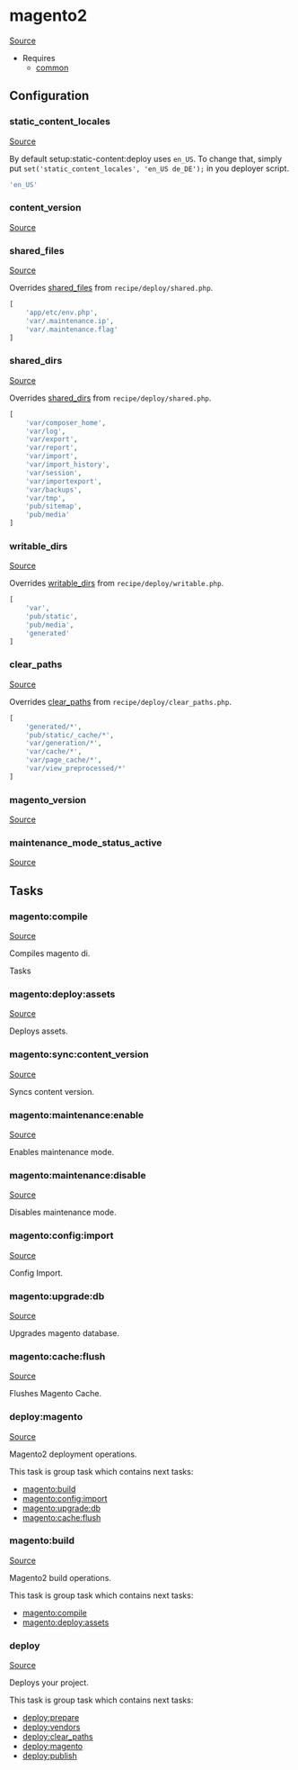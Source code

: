 <!-- DO NOT EDIT THIS FILE! -->
<!-- Instead edit recipe/magento2.php -->
<!-- Then run bin/docgen -->

# magento2

[Source](/recipe/magento2.php)

* Requires
  * [common](/docs/recipe/common.md)

## Configuration
### static_content_locales
[Source](https://github.com/deployphp/deployer/blob/master/recipe/magento2.php#L20)

By default setup:static-content:deploy uses `en_US`.
To change that, simply put `set('static_content_locales', 'en_US de_DE');`
in you deployer script.

```php title="Default value"
'en_US'
```


### content_version
[Source](https://github.com/deployphp/deployer/blob/master/recipe/magento2.php#L22)





### shared_files
[Source](https://github.com/deployphp/deployer/blob/master/recipe/magento2.php#L26)

Overrides [shared_files](/docs/recipe/deploy/shared.md#shared_files) from `recipe/deploy/shared.php`.



```php title="Default value"
[
    'app/etc/env.php',
    'var/.maintenance.ip',
    'var/.maintenance.flag'
]
```


### shared_dirs
[Source](https://github.com/deployphp/deployer/blob/master/recipe/magento2.php#L31)

Overrides [shared_dirs](/docs/recipe/deploy/shared.md#shared_dirs) from `recipe/deploy/shared.php`.



```php title="Default value"
[
    'var/composer_home',
    'var/log',
    'var/export',
    'var/report',
    'var/import',
    'var/import_history',
    'var/session',
    'var/importexport',
    'var/backups',
    'var/tmp',
    'pub/sitemap',
    'pub/media'
]
```


### writable_dirs
[Source](https://github.com/deployphp/deployer/blob/master/recipe/magento2.php#L45)

Overrides [writable_dirs](/docs/recipe/deploy/writable.md#writable_dirs) from `recipe/deploy/writable.php`.



```php title="Default value"
[
    'var',
    'pub/static',
    'pub/media',
    'generated'
]
```


### clear_paths
[Source](https://github.com/deployphp/deployer/blob/master/recipe/magento2.php#L51)

Overrides [clear_paths](/docs/recipe/deploy/clear_paths.md#clear_paths) from `recipe/deploy/clear_paths.php`.



```php title="Default value"
[
    'generated/*',
    'pub/static/_cache/*',
    'var/generation/*',
    'var/cache/*',
    'var/page_cache/*',
    'var/view_preprocessed/*'
]
```


### magento_version
[Source](https://github.com/deployphp/deployer/blob/master/recipe/magento2.php#L60)





### maintenance_mode_status_active
[Source](https://github.com/deployphp/deployer/blob/master/recipe/magento2.php#L67)






## Tasks

### magento:compile
[Source](https://github.com/deployphp/deployer/blob/master/recipe/magento2.php#L75)

Compiles magento di.

Tasks


### magento:deploy:assets
[Source](https://github.com/deployphp/deployer/blob/master/recipe/magento2.php#L82)

Deploys assets.




### magento:sync:content_version
[Source](https://github.com/deployphp/deployer/blob/master/recipe/magento2.php#L87)

Syncs content version.




### magento:maintenance:enable
[Source](https://github.com/deployphp/deployer/blob/master/recipe/magento2.php#L97)

Enables maintenance mode.




### magento:maintenance:disable
[Source](https://github.com/deployphp/deployer/blob/master/recipe/magento2.php#L102)

Disables maintenance mode.




### magento:config:import
[Source](https://github.com/deployphp/deployer/blob/master/recipe/magento2.php#L107)

Config Import.




### magento:upgrade:db
[Source](https://github.com/deployphp/deployer/blob/master/recipe/magento2.php#L142)

Upgrades magento database.




### magento:cache:flush
[Source](https://github.com/deployphp/deployer/blob/master/recipe/magento2.php#L169)

Flushes Magento Cache.




### deploy:magento
[Source](https://github.com/deployphp/deployer/blob/master/recipe/magento2.php#L174)

Magento2 deployment operations.




This task is group task which contains next tasks:
* [magento:build](/docs/recipe/magento2.md#magentobuild)
* [magento:config:import](/docs/recipe/magento2.md#magentoconfigimport)
* [magento:upgrade:db](/docs/recipe/magento2.md#magentoupgradedb)
* [magento:cache:flush](/docs/recipe/magento2.md#magentocacheflush)


### magento:build
[Source](https://github.com/deployphp/deployer/blob/master/recipe/magento2.php#L182)

Magento2 build operations.




This task is group task which contains next tasks:
* [magento:compile](/docs/recipe/magento2.md#magentocompile)
* [magento:deploy:assets](/docs/recipe/magento2.md#magentodeployassets)


### deploy
[Source](https://github.com/deployphp/deployer/blob/master/recipe/magento2.php#L188)

Deploys your project.




This task is group task which contains next tasks:
* [deploy:prepare](/docs/recipe/common.md#deployprepare)
* [deploy:vendors](/docs/recipe/deploy/vendors.md#deployvendors)
* [deploy:clear_paths](/docs/recipe/deploy/clear_paths.md#deployclear_paths)
* [deploy:magento](/docs/recipe/magento2.md#deploymagento)
* [deploy:publish](/docs/recipe/common.md#deploypublish)



